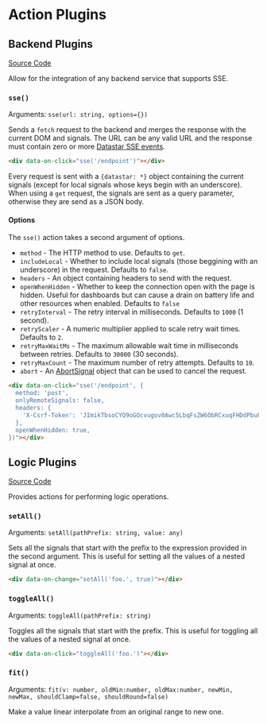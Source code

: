 # Action Plugins

## Backend Plugins

[Source Code](https://github.com/starfederation/datastar/blob/main/library/src/plugins/official/backend/actions)

Allow for the integration of any backend service that supports SSE.

### `sse()`

Arguments: `sse(url: string, options={})`

Sends a `fetch` request to the backend and merges the response with the current DOM and signals. The URL can be any valid URL and the response must contain zero or more [Datastar SSE events](/reference/sse_events).

```html
<div data-on-click="sse('/endpoint')"></div>
```

Every request is sent with a `{datastar: *}` object containing the current signals (except for local signals whose keys begin with an underscore). When using a `get` request, the signals are sent as a query parameter, otherwise they are send as a JSON body.

#### Options

The `sse()` action takes a second argument of options.

- `method` - The HTTP method to use. Defaults to `get`.
- `includeLocal` - Whether to include local signals (those beggining with an underscore) in the request. Defaults to `false`.
- `headers` - An object containing headers to send with the request.
- `openWhenHidden` - Whether to keep the connection open with the page is hidden. Useful for dashboards but can cause a drain on battery life and other resources when enabled. Defaults to `false`
- `retryInterval` - The retry interval in milliseconds. Defaults to `1000` (1 second).
- `retryScaler` - A numeric multiplier applied to scale retry wait times. Defaults to `2`.
- `retryMaxWaitMs` - The maximum allowable wait time in milliseconds between retries. Defaults to `30000` (30 seconds).
- `retryMaxCount` - The maximum number of retry attempts. Defaults to `10`.
- `abort` - An [AbortSignal](https://developer.mozilla.org/en-US/docs/Web/API/AbortSignal) object that can be used to cancel the request.

```html
<div data-on-click="sse('/endpoint', {
  method: 'post',
  onlyRemoteSignals: false,
  headers: {
    'X-Csrf-Token': 'JImikTbsoCYQ9oGOcvugov0Awc5LbqFsZW6ObRCxuqFHDdPbuFyc4ksPVVa9+EB4Ag+VU6rpc680edNFswIRwg==',
  },
  openWhenHidden: true,
})"></div>
```

## Logic Plugins

[Source Code](https://github.com/starfederation/datastar/blob/main/library/src/plugins/official/logic/actions)

Provides actions for performing logic operations.

### `setAll()`

Arguments: `setAll(pathPrefix: string, value: any)`

Sets all the signals that start with the prefix to the expression provided in the second argument. This is useful for setting all the values of a nested signal at once.

```html
<div data-on-change="setAll('foo.', true)"></div>
```

### `toggleAll()`

Arguments: `toggleAll(pathPrefix: string)`

Toggles all the signals that start with the prefix. This is useful for toggling all the values of a nested signal at once.

```html
<div data-on-click="toggleAll('foo.')"></div>
```

### `fit()`

Arguments: `fit(v: number, oldMin:number, oldMax:number, newMin, newMax, shouldClamp=false, shouldRound=false)`

Make a value linear interpolate from an original range to new one.
